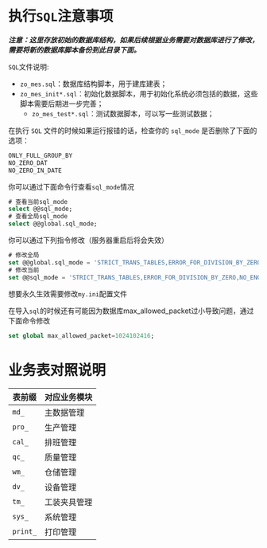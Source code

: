 # 执行`SQL`注意事项

***注意：这里存放初始的数据库结构，如果后续根据业务需要对数据库进行了修改，需要将新的数据库脚本备份到此目录下面。***

`SQL`文件说明:

- `zo_mes.sql`：数据库结构脚本，用于建库建表；
- `zo_mes_init*.sql`：初始化数据脚本，用于初始化系统必须包括的数据，这些脚本需要后期进一步完善；
  - `zo_mes_test*.sql`：测试数据脚本，可以写一些测试数据；

在执行 `SQL` 文件的时候如果运行报错的话，检查你的 `sql_mode` 是否删除了下面的选项：

```txt
ONLY_FULL_GROUP_BY
NO_ZERO_DAT
NO_ZERO_IN_DATE
```

你可以通过下面命令行查看`sql_mode`情况

```sql
# 查看当前sql_mode
select @@sql_mode;
# 查看全局sql_mode
select @@global.sql_mode;
```

你可以通过下列指令修改（服务器重启后将会失效）

```sql
# 修改全局
set @@global.sql_mode = 'STRICT_TRANS_TABLES,ERROR_FOR_DIVISION_BY_ZERO,NO_ENGINE_SUBSTITUTION';
# 修改当前
set @@sql_mode = 'STRICT_TRANS_TABLES,ERROR_FOR_DIVISION_BY_ZERO,NO_ENGINE_SUBSTITUTION';
```

想要永久生效需要修改`my.ini`配置文件

在导入`sql`的时候还有可能因为数据库max_allowed_packet过小导致问题，通过下面命令修改

```	sql
set global max_allowed_packet=1024102416;
```

# 业务表对照说明

| 表前缀   | 对应业务模块 |
| -------- | ------------ |
| `md_`    | 主数据管理   |
| `pro_`   | 生产管理     |
| `cal_`   | 排班管理     |
| `qc_`    | 质量管理     |
| `wm_`    | 仓储管理     |
| `dv_`    | 设备管理     |
| `tm_`    | 工装夹具管理 |
| `sys_`   | 系统管理     |
| `print_` | 打印管理     |

